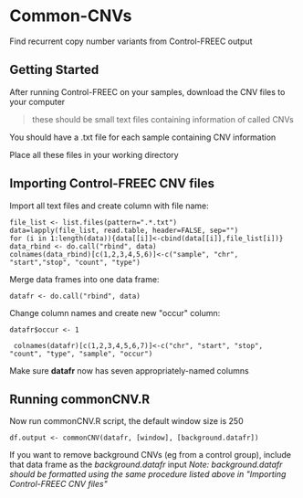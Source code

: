 # Common-CNVs
Find recurrent copy number variants from Control-FREEC output

## Getting Started

After running Control-FREEC on your samples, download the CNV files to your computer
>these should be small text files containing information of called CNVs

You should have a .txt file for each sample containing CNV information

Place all these files in your working directory

## Importing Control-FREEC CNV files

Import all text files and create column with file name:

  ```
  file_list <- list.files(pattern=".*.txt")
  data=lapply(file_list, read.table, header=FALSE, sep="")
  for (i in 1:length(data)){data[[i]]<-cbind(data[[i]],file_list[i])}
  data_rbind <- do.call("rbind", data) 
  colnames(data_rbind)[c(1,2,3,4,5,6)]<-c("sample", "chr", "start","stop", "count", "type")
```
Merge data frames into one data frame:

  `datafr <- do.call("rbind", data)`

Change column names and create new "occur" column:

  `datafr$occur <- 1`
  
 ` colnames(datafr)[c(1,2,3,4,5,6,7)]<-c("chr", "start", "stop", "count", "type", "sample", "occur")`

Make sure **datafr** now has seven appropriately-named columns

## Running commonCNV.R

Now run commonCNV.R script, the default window size is 250

`df.output <- commonCNV(datafr, [window], [background.datafr])`

If you want to remove background CNVs (eg from a control group), include that data frame as the *background.datafr* input
*Note: background.datafr should be formatted using the same procedure listed above in "Importing Control-FREEC CNV files"*

  
